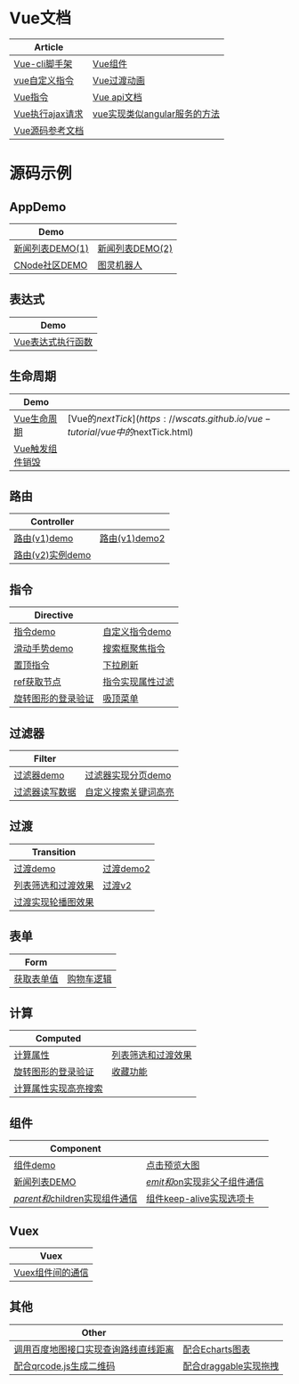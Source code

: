 # Vue文档

| Article | |
| --------- | --------- |
|[Vue-cli脚手架](https://github.com/Wscats/vue-tutorial/issues/2)|[Vue组件](https://github.com/Wscats/vue-tutorial/issues/3)|
|[vue自定义指令](https://github.com/Wscats/vue-tutorial/issues/8)|[Vue过渡动画](https://github.com/Wscats/vue-tutorial/issues/9)|
|[Vue指令](https://github.com/Wscats/vue-tutorial/issues/7)|[Vue api文档](https://github.com/Wscats/vue-tutorial/issues/6)|
|[Vue执行ajax请求](https://github.com/Wscats/vue-tutorial/issues/5)|[vue实现类似angular服务的方法](https://github.com/Wscats/vue-tutorial/issues/4)|
|[Vue源码参考文档](https://github.com/Wscats/vue-tutorial/issues/10)||

# 源码示例

## AppDemo
| Demo | |
| --------- | --------- |
|[新闻列表DEMO(1)](https://wscats.github.io/vue-tutorial/新闻列表.html)|[新闻列表DEMO(2)](https://wscats.github.io/vue-tutorial/news/index.html)|
|[CNode社区DEMO](https://wscats.github.io/vue-tutorial/cnode-vue-demo/public/)|[图灵机器人](https://wscats.github.io/vue-tutorial/图灵机器人.html)|

## 表达式
| Demo |
| --------- |
|[Vue表达式执行函数](https://wscats.github.io/vue-tutorial/vue表达式执行函数.html)|

## 生命周期
| Demo | |
| --------- | --------- |
|[Vue生命周期](https://wscats.github.io/vue-tutorial/vue生命周期.html)|[Vue的$nextTick](https://wscats.github.io/vue-tutorial/vue中的$nextTick.html)|
|[Vue触发组件销毁](https://wscats.github.io/vue-tutorial/vue销毁组件.html)||

## 路由
| Controller | |
| --------- | --------- |
|[路由(v1)demo](https://wscats.github.io/vue-tutorial/路由.html)|[路由(v1)demo2](https://wscats.github.io/vue-tutorial/路由2.html)|
|[路由(v2)实例demo](https://wscats.github.io/vue-tutorial/vue-router2/news.html)||


## 指令
| Directive | |
| --------- | --------- |
|[指令demo](https://wscats.github.io/vue-tutorial/指令.html)|[自定义指令demo](https://wscats.github.io/vue-tutorial/自定义指令.html)|
|[滑动手势demo](https://wscats.github.io/vue-tutorial/滑动手势指令.html)|[搜索框聚焦指令](https://wscats.github.io/vue-tutorial/自定义搜索框聚焦指令.html)|
|[置顶指令](https://wscats.github.io/vue-tutorial/vue自定义置顶指令.html)|[下拉刷新](https://wscats.github.io/vue-tutorial/下拉刷新.html)|
|[ref获取节点](https://wscats.github.io/vue-tutorial/vue的ref.html)|[指令实现属性过滤](https://wscats.github.io/vue-tutorial/指令实现属性过滤.html)|
|[旋转图形的登录验证](https://wscats.github.io/vue-tutorial/vue图形登录验证.html)|[吸顶菜单](https://wscats.github.io/vue-tutorial/吸顶菜单.html)|


## 过滤器
| Filter ||
| --------- | --------- |
|[过滤器demo](https://wscats.github.io/vue-tutorial/过滤器.html)|[过滤器实现分页demo](https://wscats.github.io/vue-tutorial/vue使用过滤器实现分页.html)|
|[过滤器读写数据](https://wscats.github.io/vue-tutorial/vue过滤器读写数据.html)|[自定义搜索关键词高亮](https://wscats.github.io/vue-tutorial/自定义搜索关键词高亮.html)|

## 过渡
| Transition | |
| --------- | --------- |
|[过渡demo](https://wscats.github.io/vue-tutorial/过渡.html)|[过渡demo2](https://wscats.github.io/vue-tutorial/过渡2.html)|
|[列表筛选和过渡效果](https://wscats.github.io/vue-tutorial/vue列表筛选和过渡效果.html)|[过渡v2](https://wscats.github.io/vue-tutorial/vue2过渡.html)|
|[过渡实现轮播图效果](https://wscats.github.io/vue-tutorial/vue过度实现轮播图.html)||

## 表单
| Form ||
| --------- | --------- |
|[获取表单值](https://wscats.github.io/vue-tutorial/vue获取表单值.html)|[购物车逻辑](https://wscats.github.io/vue-tutorial/vue多选框全选和单选逻辑.html)|

## 计算
| Computed ||
| --------- | --------- |
|[计算属性](https://wscats.github.io/vue-tutorial/vue计算属性.html)|[列表筛选和过渡效果](https://wscats.github.io/vue-tutorial/vue列表筛选和过渡效果.html)|
|[旋转图形的登录验证](https://wscats.github.io/vue-tutorial/vue图形登录验证.html)|[收藏功能](https://wscats.github.io/vue-tutorial/vue计算属性实现收藏.html)|
|[计算属性实现高亮搜索](https://wscats.github.io/vue-tutorial/vue计算属性实现高亮搜索.html)||

## 组件
| Component ||
| --------- | --------- |
|[组件demo](https://wscats.github.io/vue-tutorial/组件.html)|[点击预览大图](https://wscats.github.io/vue-tutorial/预览图片.html)|
|[新闻列表DEMO](https://wscats.github.io/vue-tutorial/新闻列表.html)|[$emit和$on实现非父子组件通信](https://wscats.github.io/vue-tutorial/通过$emit和$on实现非父子组件通信.html)|
|[$parent和$children实现组件通信](https://wscats.github.io/vue-tutorial/vue通过$parent和$children实现组件通信.html)|[组件keep-alive实现选项卡](https://wscats.github.io/vue-tutorial/vue的keep-alive.html)|


## Vuex
| Vuex |
| --------- |
|[Vuex组件间的通信](https://wscats.github.io/vue-tutorial/vuex组件间的通信demo.html)|

## 其他
| Other ||
| --------- | --------- |
|[调用百度地图接口实现查询路线直线距离](https://wscats.github.io/vue-tutorial/vue调用百度地图接口实现查询路线直线距离.html)|[配合Echarts图表](https://wscats.github.io/vue-tutorial/vue和echarts.html)|
|[配合qrcode.js生成二维码](https://wscats.github.io/vue-tutorial/vue生成二维码.html)|[配合draggable实现拖拽](https://wscats.github.io/vue-tutorial/vue配合draggable实现拖拽.html)|
